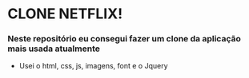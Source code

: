 # CLONE NETFLIX!

### Neste repositório eu consegui fazer um clone da aplicação mais usada atualmente

- Usei o html, css, js, imagens, font e o Jquery